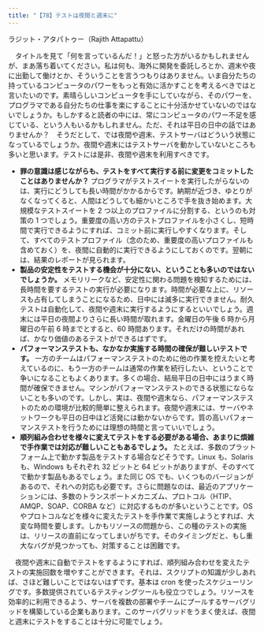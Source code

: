 ```yaml
---
title: "【78】テストは夜間と週末に"
---
```



ラジット・アタパトゥー（Rajith Attapattu）


　タイトルを見て「何を言っているんだ！」と怒った方がいるかもしれませんが、まあ落ち着いてください。私は何も、海外に開発を委託しろとか、週末や夜に出勤して働けとか、そういうことを言うつもりはありません。いま自分たちの持っているコンピュータのパワーをもっと有効に活かすことを考えるべきではと言いたいのです。素晴らしいコンピュータを手にしていながら、そのパワーを、プログラマである自分たちの仕事を楽にすることに十分活かせていないのではないでしょうか。もしかすると読者の中には、常にコンピュータのパワー不足を感じている、という人もいるかもしれません。ただ、それは平日の日中の話ではありませんか？　そうだとして、では夜間や週末、テストサーバはどういう状態になっているでしょうか。夜間や週末にはテストサーバを動かしていないところも多いと思います。テストには是非、夜間や週末を利用すべきです。

  - **罪の意識は感じながらも、テストをすべて実行する前に変更をコミットしたことはありませんか？** プログラマがテストスイートを実行したがらないのは、実行にどうしても長い時間がかかるからです。納期が近づき、ゆとりがなくなってくると、人間はどうしても細かいところで手を抜き始めます。大規模なテストスイートを 2 つ以上のプロファイルに分割する、というのも対策の 1 つでしょう。重要度の高い方のテストプロファイルを小さくし、短時間で実行できるようにすれば、コミット前に実行しやすくなります。そして、すべてのテストプロファイル（念のため、重要度の高いプロファイルも含めておく）を、夜間に自動的に実行できるようにしておくのです。翌朝には、結果のレポートが見られます。
  - **製品の安定性をテストする機会が十分にない、ということも多いのではないでしょうか。** メモリリークなど、安定性に関わる問題を検知するためには、長時間を要するテストの実行が必要になります。時間が必要な上に、リソースも占有してしまうことになるため、日中には滅多に実行できません。耐久テストは自動化して、夜間や週末に実行するようにするといいでしょう。週末には平日の夜間よりさらに長い時間が取れます。金曜日の午後 6 時から月曜日の午前 6 時までとすると、60 時間あります。それだけの時間があれば、かなり価値のあるテストができるはずです。
  - **パフォーマンステストも、なかなか実施する時間の確保が難しいテストです。** 一方のチームはパフォーマンステストのために他の作業を控えたいと考えているのに、もう一方のチームは通常の作業を続行したい、ということで争いになることもよくあります。多くの場合、結局平日の日中にはうまく時間が確保できません。マシンがパフォーマンステストのできる状態にならないことも多いのです。しかし、実は、夜間や週末なら、パフォーマンステストのための環境が比較的簡単に整えられます。夜間や週末には、サーバやネットワークも平日の日中ほど活発には動かないからです。質の高いパフォーマンステストを行うためには理想の時間と言っていいでしょう。
  - **順列組み合わせを様々に変えてテストをする必要がある場合、あまりに煩雑で手作業では対応が難しいこともあるでしょう。** たとえば、多数のプラットフォーム上で動かす製品をテストする場合などそうです。Linux も、Solaris も、Windows もそれぞれ 32 ビットと 64 ビットがありますが、そのすべてで動かす製品もあるでしょう。また同じ OS でも、いくつものバージョンがあるので、それへの対応も必要です。さらに問題なのは、最近のアプリケーションには、多数のトランスポートメカニズム、プロトコル（HTIP、AMQP、SOAP、CORBA など）に対応するものが多いということです。OS やプロトコルなどを様々に変えたテストを手作業で実施しようとすれば、大変な時間を要します。しかもリソースの問題から、この種のテストの実施は、リリースの直前になってしまいがちです。そのタイミングだと、もし重大なバグが見つかっても、対策することは困難です。

　夜間や週末に自動でテストをするようにすれば、順列組み合わせを変えたテストの実施回数を増やすことができます。それは、スクリプトの知識が少しあれば、さほど難しいことではないはずです。基本は cron を使ったスケジューリングです。多数提供されているテスティングツールも役立つでしょう。リソースを効率的に利用できるよう、サーバを複数の部署やチームにプールするサーバグリッドを構築している企業もあります。このサーバグリッドをうまく使えば、夜間と週末にテストをすることは十分に可能でしょう。
